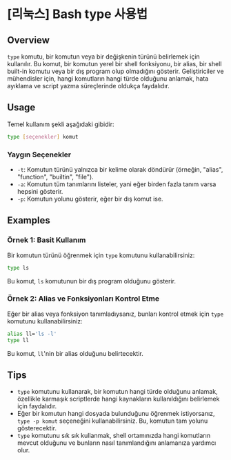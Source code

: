 # [리눅스] Bash type 사용법

## Overview
`type` komutu, bir komutun veya bir değişkenin türünü belirlemek için kullanılır. Bu komut, bir komutun yerel bir shell fonksiyonu, bir alias, bir shell built-in komutu veya bir dış program olup olmadığını gösterir. Geliştiriciler ve mühendisler için, hangi komutların hangi türde olduğunu anlamak, hata ayıklama ve script yazma süreçlerinde oldukça faydalıdır.

## Usage
Temel kullanım şekli aşağıdaki gibidir:

```bash
type [seçenekler] komut
```

### Yaygın Seçenekler
- `-t`: Komutun türünü yalnızca bir kelime olarak döndürür (örneğin, "alias", "function", "builtin", "file").
- `-a`: Komutun tüm tanımlarını listeler, yani eğer birden fazla tanım varsa hepsini gösterir.
- `-p`: Komutun yolunu gösterir, eğer bir dış komut ise.

## Examples
### Örnek 1: Basit Kullanım
Bir komutun türünü öğrenmek için `type` komutunu kullanabilirsiniz:

```bash
type ls
```
Bu komut, `ls` komutunun bir dış program olduğunu gösterir.

### Örnek 2: Alias ve Fonksiyonları Kontrol Etme
Eğer bir alias veya fonksiyon tanımladıysanız, bunları kontrol etmek için `type` komutunu kullanabilirsiniz:

```bash
alias ll='ls -l'
type ll
```
Bu komut, `ll`'nin bir alias olduğunu belirtecektir.

## Tips
- `type` komutunu kullanarak, bir komutun hangi türde olduğunu anlamak, özellikle karmaşık scriptlerde hangi kaynakların kullanıldığını belirlemek için faydalıdır.
- Eğer bir komutun hangi dosyada bulunduğunu öğrenmek istiyorsanız, `type -p komut` seçeneğini kullanabilirsiniz. Bu, komutun tam yolunu gösterecektir.
- `type` komutunu sık sık kullanmak, shell ortamınızda hangi komutların mevcut olduğunu ve bunların nasıl tanımlandığını anlamanıza yardımcı olur.